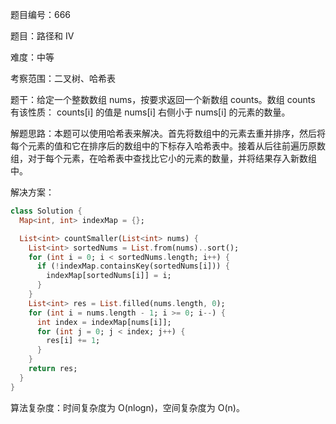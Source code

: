 题目编号：666

题目：路径和 IV

难度：中等

考察范围：二叉树、哈希表

题干：给定一个整数数组 nums，按要求返回一个新数组 counts。数组 counts 有该性质： counts[i] 的值是 nums[i] 右侧小于 nums[i] 的元素的数量。

解题思路：本题可以使用哈希表来解决。首先将数组中的元素去重并排序，然后将每个元素的值和它在排序后的数组中的下标存入哈希表中。接着从后往前遍历原数组，对于每个元素，在哈希表中查找比它小的元素的数量，并将结果存入新数组中。

解决方案：

```dart
class Solution {
  Map<int, int> indexMap = {};

  List<int> countSmaller(List<int> nums) {
    List<int> sortedNums = List.from(nums)..sort();
    for (int i = 0; i < sortedNums.length; i++) {
      if (!indexMap.containsKey(sortedNums[i])) {
        indexMap[sortedNums[i]] = i;
      }
    }
    List<int> res = List.filled(nums.length, 0);
    for (int i = nums.length - 1; i >= 0; i--) {
      int index = indexMap[nums[i]];
      for (int j = 0; j < index; j++) {
        res[i] += 1;
      }
    }
    return res;
  }
}
```

算法复杂度：时间复杂度为 O(nlogn)，空间复杂度为 O(n)。